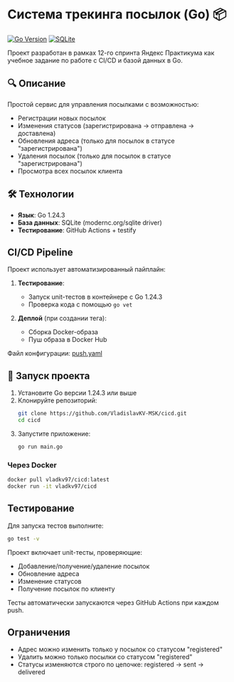# Система трекинга посылок (Go) 📦

[![Go Version](https://img.shields.io/badge/Go-1.24.3-blue)](https://golang.org)
[![SQLite](https://img.shields.io/badge/SQLite-modernc.org%2Fsqlite-brightgreen)](https://modernc.org/sqlite)

Проект разработан в рамках 12-го спринта Яндекс Практикума как учебное задание по работе с CI/CD и базой данных в Go.

## 🔍 Описание

Простой сервис для управления посылками с возможностью:
- Регистрации новых посылок
- Изменения статусов (зарегистрирована → отправлена → доставлена)
- Обновления адреса (только для посылок в статусе "зарегистрирована")
- Удаления посылок (только для посылок в статусе "зарегистрирована")
- Просмотра всех посылок клиента

## 🛠 Технологии
- **Язык**: Go 1.24.3
- **База данных**: SQLite (modernc.org/sqlite driver)
- **Тестирование**: GitHub Actions + testify

## CI/CD Pipeline

Проект использует автоматизированный пайплайн:

1. **Тестирование**:
   - Запуск unit-тестов в контейнере с Go 1.24.3
   - Проверка кода с помощью `go vet`

2. **Деплой** (при создании тега):
   - Сборка Docker-образа
   - Пуш образа в Docker Hub

Файл конфигурации: [push.yaml](.github/workflows/push.yaml)

## 🚀 Запуск проекта

1. Установите Go версии 1.24.3 или выше
2. Клонируйте репозиторий:
   ```bash
   git clone https://github.com/VladislavKV-MSK/cicd.git
   cd cicd
   ```
3. Запустите приложение:
   ```bash
   go run main.go
   ```
   
### Через Docker
```bash
docker pull vladkv97/cicd:latest
docker run -it vladkv97/cicd
```
## Тестирование

Для запуска тестов выполните:

```bash
go test -v
```
Проект включает unit-тесты, проверяющие:
- Добавление/получение/удаление посылок
- Обновление адреса
- Изменение статусов
- Получение посылок по клиенту

Тесты автоматически запускаются через GitHub Actions при каждом push.

## Ограничения

- Адрес можно изменить только у посылок со статусом "registered"
- Удалить можно только посылки со статусом "registered"
- Статусы изменяются строго по цепочке: registered → sent → delivered

